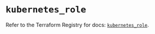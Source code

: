 # `kubernetes_role`

Refer to the Terraform Registry for docs: [`kubernetes_role`](https://registry.terraform.io/providers/hashicorp/kubernetes/2.35.1/docs/resources/role).
